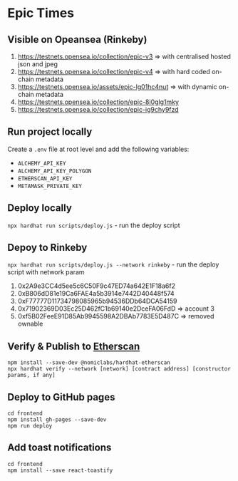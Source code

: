 # Epic Times

## Visible on Opeansea (Rinkeby)

1. https://testnets.opensea.io/collection/epic-v3 => with centralised hosted json and jpeg
2. https://testnets.opensea.io/collection/epic-v4 => with hard coded on-chain metadata
3. https://testnets.opensea.io/assets/epic-lg01hc4nut => with dynamic on-chain metadata
4. https://testnets.opensea.io/collection/epic-8i0glg1mky
5. https://testnets.opensea.io/collection/epic-ig9chy9fzd

## Run project locally

Create a `.env` file at root level and add the following variables:

- `ALCHEMY_API_KEY`
- `ALCHEMY_API_KEY_POLYGON`
- `ETHERSCAN_API_KEY`
- `METAMASK_PRIVATE_KEY`

## Deploy locally

`npx hardhat run scripts/deploy.js` - run the deploy script

## Depoy to Rinkeby

`npx hardhat run scripts/deploy.js --network rinkeby` - run the deploy script with network param

1. 0x2A9e3CC4d5ee5c6C50F9c47ED74a642E1F18a6f2
2. 0xB806dD81e19Ca6FAE4a5b3914e7442D40448f574
3. 0xF77777D11734798085965b94536DDb64DCA54159
4. 0x71902369D03Ec25D462fC1b69140e2DceFA06FdD => account 3
5. 0xf5B02FeeE91D85Ab9945598A2DBAb7783E5D487C => removed ownable

## Verify & Publish to [Etherscan](https://rinkeby.etherscan.io/address/0xf5B02FeeE91D85Ab9945598A2DBAb7783E5D487C#code)

```
npm install --save-dev @nomiclabs/hardhat-etherscan
npx hardhat verify --network [network] [contract address] [constructor params, if any]
```

## Deploy to GitHub pages

```
cd frontend
npm install gh-pages --save-dev
npm run deploy
```

## Add toast notifications

```
cd frontend
npm install --save react-toastify
```
